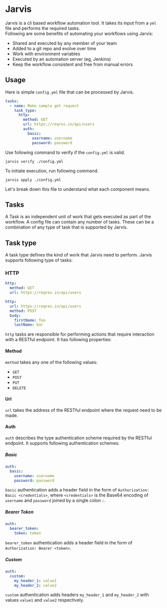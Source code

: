 # Jarvis

Jarvis is a cli based workflow automation tool. It takes its input from a `yml` 
file and performs the required tasks.  
Following are some benefits of automating your workflows using Jarvis:
- Shared and executed by any member of your team
- Added to a git repo and evolve over time
- Work with environment variables
- Executed by an automation server (eg, Jenkins)
- Keep the workflow consistent and free from manual errors

## Usage
Here is simple `config.yml` file that can be processed by Jarvis.
```yaml
tasks:
  - name: Make sample get request
    task_type:
      http:
        method: GET
        url: https://reqres.in/api/users
        auth:
          basic:
            username: username
            password: password
```
Use following command to verify if the `config.yml` is valid.
```shell
jarvis verify ./config.yml
```
To initiate execution, run following command.
```shell
jarvis apply ./config.yml
```
Let's break down this file to understand what each component means.
## Tasks
A Task is an independent unit of work that gets executed as part of the workflow.
A config file can contain any number of tasks. These can be a combination
of any type of task that is supported by Jarvis.
## Task type
A task type defines the kind of work that Jarvis need to perform. Jarvis supports
following type of tasks:
### HTTP
```yaml
http:
  method: GET
  url: https://reqres.in/api/users
```
```yaml
http:
  url: https://reqres.in/api/users
  method: POST
  body:
    firstName: foo
    lastName: bar
```
`http` tasks are responsible for performing actions that require interaction with 
a RESTful endpoint. It has following properties:
#### Method
`method` takes any one of the following values:
- `GET`
- `POST`
- `PUT`
- `DELETE`
#### Url
`url` takes the address of the RESTful endpoint where the request need to be made.
#### Auth
`auth` describes the type authentication scheme required by the RESTful endpoint. It
supports following authentication schemes:
##### Basic
```yaml
auth:
  basic:
    username: username
    password: password
```
`basic` authentication adds a header field in the form of 
`Authorization: Basic <credentials>`, where `<credentials>` is the Base64 encoding of 
`username` and `password` joined by a single colon `:`.
##### Bearer Token
```yaml
auth:
  bearer_token:
    token: token
```
`bearer_token` authentication adds a header field in the form of 
`Authorization: Bearer <token>`.
##### Custom
```yaml
auth:
  custom:
    my_header_1: value1
    my_header_2: value2
```
`custom` authentication adds headers `my_header_1` and `my_header_2` with values 
`value1` and `value2` respectively.
